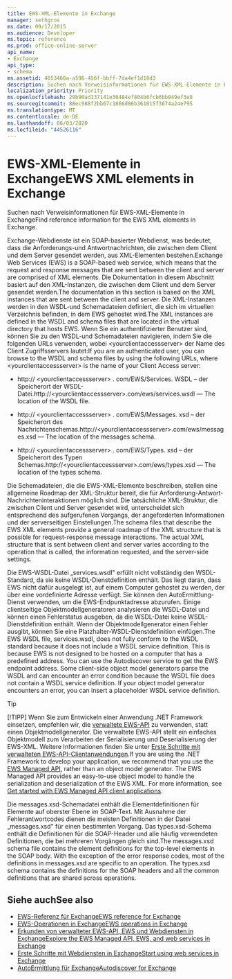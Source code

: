 ```yaml
---
title: EWS-XML-Elemente in Exchange
manager: sethgros
ms.date: 09/17/2015
ms.audience: Developer
ms.topic: reference
ms.prod: office-online-server
api_name:
- Exchange
api_type:
- schema
ms.assetid: 4653466a-a596-456f-bbff-7da4ef1d18d3
description: Suchen nach Verweisinformationen für EWS-XML-Elemente in Exchange
localization_priority: Priority
ms.openlocfilehash: 29b90ad137141e30484ef804b6fcb6bb049ef3e8
ms.sourcegitcommit: 88ec988f2bb67c1866d06b361615f3674a24e795
ms.translationtype: MT
ms.contentlocale: de-DE
ms.lasthandoff: 06/03/2020
ms.locfileid: "44526116"
---
```

# <a name="ews-xml-elements-in-exchange"></a><span data-ttu-id="efbaf-103">EWS-XML-Elemente in Exchange</span><span class="sxs-lookup"><span data-stu-id="efbaf-103">EWS XML elements in Exchange</span></span>

<span data-ttu-id="efbaf-104">Suchen nach Verweisinformationen für EWS-XML-Elemente in Exchange</span><span class="sxs-lookup"><span data-stu-id="efbaf-104">Find reference information for the EWS XML elements in Exchange.</span></span>
  
<span data-ttu-id="efbaf-105">Exchange-Webdienste ist ein SOAP-basierter Webdienst, was bedeutet, dass die Anforderungs-und Antwortnachrichten, die zwischen dem Client und dem Server gesendet werden, aus XML-Elementen bestehen.</span><span class="sxs-lookup"><span data-stu-id="efbaf-105">Exchange Web Services (EWS) is a SOAP-based web service, which means that the request and response messages that are sent between the client and server are comprised of XML elements.</span></span> <span data-ttu-id="efbaf-106">Die Dokumentation in diesem Abschnitt basiert auf den XML-Instanzen, die zwischen dem Client und dem Server gesendet werden.</span><span class="sxs-lookup"><span data-stu-id="efbaf-106">The documentation in this section is based on the XML instances that are sent between the client and server.</span></span> <span data-ttu-id="efbaf-107">Die XML-Instanzen werden in den WSDL-und Schemadateien definiert, die sich im virtuellen Verzeichnis befinden, in dem EWS gehostet wird.</span><span class="sxs-lookup"><span data-stu-id="efbaf-107">The XML instances are defined in the WSDL and schema files that are located in the virtual directory that hosts EWS.</span></span> <span data-ttu-id="efbaf-108">Wenn Sie ein authentifizierter Benutzer sind, können Sie zu den WSDL-und Schemadateien navigieren, indem Sie die folgenden URLs verwenden, wobei \<yourclientaccessserver\> der Name des Client Zugriffsservers lautet:</span><span class="sxs-lookup"><span data-stu-id="efbaf-108">If you are an authenticated user, you can browse to the WSDL and schema files by using the following URLs, where \<yourclientaccessserver\> is the name of your Client Access server:</span></span>
  
- <span data-ttu-id="efbaf-109">http:// \<yourclientaccessserver\> . com/EWS/Services. WSDL – der Speicherort der WSDL-Datei.</span><span class="sxs-lookup"><span data-stu-id="efbaf-109">http://\<yourclientaccessserver\>.com/ews/services.wsdl — The location of the WSDL file.</span></span>
    
- <span data-ttu-id="efbaf-110">http:// \<yourclientaccessserver\> . com/EWS/Messages. xsd – der Speicherort des Nachrichtenschemas.</span><span class="sxs-lookup"><span data-stu-id="efbaf-110">http://\<yourclientaccessserver\>.com/ews/messages.xsd — The location of the messages schema.</span></span>
    
- <span data-ttu-id="efbaf-111">http:// \<yourclientaccessserver\> . com/EWS/Types. xsd – der Speicherort des Typen Schemas.</span><span class="sxs-lookup"><span data-stu-id="efbaf-111">http://\<yourclientaccessserver\>.com/ews/types.xsd — The location of the types schema.</span></span>
    
<span data-ttu-id="efbaf-p102">Die Schemadateien, die die EWS-XML-Elemente beschreiben, stellen eine allgemeine Roadmap der XML-Struktur bereit, die für Anforderung-Antwort-Nachrichteninteraktionen möglich sind. Die tatsächliche XML-Struktur, die zwischen Client und Server gesendet wird, unterscheidet sich entsprechend des aufgerufenen Vorgangs, der angeforderten Informationen und der serverseitigen Einstellungen.</span><span class="sxs-lookup"><span data-stu-id="efbaf-p102">The schema files that describe the EWS XML elements provide a general roadmap of the XML structure that is possible for request-response message interactions. The actual XML structure that is sent between client and server varies according to the operation that is called, the information requested, and the server-side settings.</span></span>
  
<span data-ttu-id="efbaf-p103">Die EWS-WSDL-Datei „services.wsdl" erfüllt nicht vollständig den WSDL-Standard, da sie keine WSDL-Dienstdefinition enthält. Das liegt daran, dass EWS nicht dafür ausgelegt ist, auf einem Computer gehostet zu werden, der über eine vordefinierte Adresse verfügt. Sie können den AutoErmittlung-Dienst verwenden, um die EWS-Endpunktadresse abzurufen. Einige clientseitige Objektmodellgeneratoren analysieren die WSDL-Datei und können einen Fehlerstatus ausgeben, da die WSDL-Datei keine WSDL-Dienstdefinition enthält. Wenn der Objektmodellgenerator einen Fehler ausgibt, können Sie eine Platzhalter-WSDL-Dienstdefinition einfügen.</span><span class="sxs-lookup"><span data-stu-id="efbaf-p103">The EWS WSDL file, services.wsdl, does not fully conform to the WSDL standard because it does not include a WSDL service definition. This is because EWS is not designed to be hosted on a computer that has a predefined address. You can use the Autodiscover service to get the EWS endpoint address. Some client-side object model generators parse the WSDL and can encounter an error condition because the WSDL file does not contain a WSDL service definition. If your object model generator encounters an error, you can insert a placeholder WSDL service definition.</span></span>
  
> [!TIP]
> <span data-ttu-id="efbaf-p104">[!TIPP] Wenn Sie zum Entwickeln einer Anwendung .NET Framework einsetzen, empfehlen wir, die [verwaltete EWS-API](http://aka.ms/ews-managed-api-readme) zu verwenden, statt einen Objektmodellgenerator. Die verwaltete EWS-API stellt ein einfaches Objektmodell zum Verarbeiten der Serialisierung und Deserialisierung der EWS-XML. Weitere Informationen finden Sie unter [Erste Schritte mit verwalteten EWS-API-Clientanwendungen](https://msdn.microsoft.com/library/c2267733-6f4f-49e5-9614-1e4a24c3af1a%28Office.15%29.aspx).</span><span class="sxs-lookup"><span data-stu-id="efbaf-p104">If you are using the .NET Framework to develop your application, we recommend that you use the [EWS Managed API](http://aka.ms/ews-managed-api-readme), rather than an object model generator. The EWS Managed API provides an easy-to-use object model to handle the serialization and deserialization of the EWS XML. For more information, see [Get started with EWS Managed API client applications](https://msdn.microsoft.com/library/c2267733-6f4f-49e5-9614-1e4a24c3af1a%28Office.15%29.aspx).</span></span> 
  
<span data-ttu-id="efbaf-p105">Die messages.xsd-Schemadatei enthält die Elementdefinitionen für Elemente auf oberster Ebene im SOAP-Text. Mit Ausnahme der Fehlerantwortcodes dienen die meisten Definitionen in der Datei „messages.xsd" für einen bestimmten Vorgang. Das types.xsd-Schema enthält die Definitionen für die SOAP-Header und alle häufig verwendeten Definitionen, die bei mehreren Vorgängen gleich sind.</span><span class="sxs-lookup"><span data-stu-id="efbaf-p105">The messages.xsd schema file contains the element definitions for the top-level elements in the SOAP body. With the exception of the error response codes, most of the definitions in messages.xsd are specific to an operation. The types.xsd schema contains the definitions for the SOAP headers and all the common definitions that are shared across operations.</span></span>
  
## <a name="see-also"></a><span data-ttu-id="efbaf-125">Siehe auch</span><span class="sxs-lookup"><span data-stu-id="efbaf-125">See also</span></span>

- [<span data-ttu-id="efbaf-126">EWS-Referenz für Exchange</span><span class="sxs-lookup"><span data-stu-id="efbaf-126">EWS reference for Exchange</span></span>](ews-reference-for-exchange.md)
- [<span data-ttu-id="efbaf-127">EWS-Operationen in Exchange</span><span class="sxs-lookup"><span data-stu-id="efbaf-127">EWS operations in Exchange</span></span>](ews-operations-in-exchange.md)
- [<span data-ttu-id="efbaf-128">Erkunden von verwalteter EWS-API, EWS und Webdiensten in Exchange</span><span class="sxs-lookup"><span data-stu-id="efbaf-128">Explore the EWS Managed API, EWS, and web services in Exchange</span></span>](../exchange-web-services/explore-the-ews-managed-api-ews-and-web-services-in-exchange.md)
- [<span data-ttu-id="efbaf-129">Erste Schritte mit Webdiensten in Exchange</span><span class="sxs-lookup"><span data-stu-id="efbaf-129">Start using web services in Exchange</span></span>](../exchange-web-services/start-using-web-services-in-exchange.md)
- [<span data-ttu-id="efbaf-130">AutoErmittlung für Exchange</span><span class="sxs-lookup"><span data-stu-id="efbaf-130">Autodiscover for Exchange</span></span>](../exchange-web-services/autodiscover-for-exchange.md)
    

